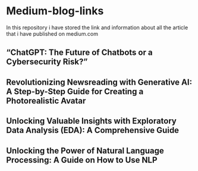 # Medium-blog-links
In this repository i have stored the link and information about all the article that i have published on medium.com


## “ChatGPT: The Future of Chatbots or a Cybersecurity Risk?”


## Revolutionizing Newsreading with Generative AI: A Step-by-Step Guide for Creating a Photorealistic Avatar

## Unlocking Valuable Insights with Exploratory Data Analysis (EDA): A Comprehensive Guide


## Unlocking the Power of Natural Language Processing: A Guide on How to Use NLP
